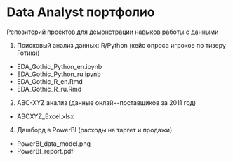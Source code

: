 # Data Analyst портфолио
Репозиторий проектов для демонстрации навыков работы с данными

1. Поисковый анализ данных: R/Python (кейс опроса игроков по тизеру Готики)
- EDA_Gothic_Python_en.ipynb
- EDA_Gothic_Python_ru.ipynb
- EDA_Gothic_R_en.Rmd
- EDA_Gothic_R_ru.Rmd

2. ABC-XYZ анализ (данные онлайн-поставщиков за 2011 год)
- ABCXYZ_Excel.xlsx

4. Дашборд в PowerBI (расходы на таргет и продажи)
- PowerBI_data_model.png
- PowerBI_report.pdf
